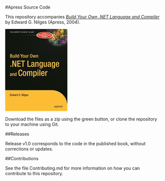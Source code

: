 #Apress Source Code

This repository accompanies [*Build Your Own .NET Language and Compiler*](http://www.apress.com/9781590591345) by Edward G. Nilges (Apress, 2004).

![Cover image](9781590591345.jpg)

Download the files as a zip using the green button, or clone the repository to your machine using Git.

##Releases

Release v1.0 corresponds to the code in the published book, without corrections or updates.

##Contributions

See the file Contributing.md for more information on how you can contribute to this repository.
